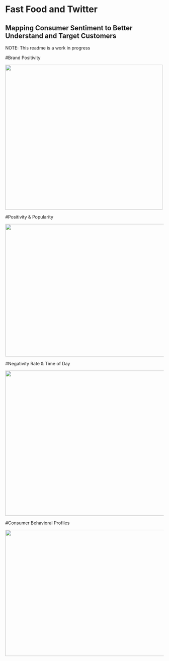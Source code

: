 # Fast Food and Twitter
## Mapping Consumer Sentiment to Better Understand and Target Customers

NOTE: This readme is a work in progress 

#Brand Positivity

<p align="left">
  <img src="https://github.com/slevin886/twitter_fast_food_analysis/blob/master/images/Mean_Positivity.png" height="460" width="500">
</p>

#Positivity & Popularity

<p align="left">
  <img src="https://github.com/slevin886/twitter_fast_food_analysis/blob/master/images/company_pops.png" height="420" width="560">
</p>

#Negativity Rate & Time of Day

<p align="left">
  <img src="https://github.com/slevin886/twitter_fast_food_analysis/blob/master/images/negrate2.png" height="460" width="1000">
</p>

#Consumer Behavioral Profiles

<p align="left">
  <img src="https://github.com/slevin886/twitter_fast_food_analysis/blob/master/images/consumer_behavior.png" height="400" width="950">
</p>
